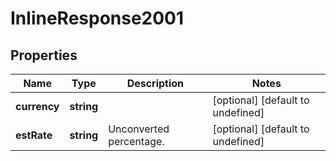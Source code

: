 # InlineResponse2001

## Properties

Name | Type | Description | Notes
------------ | ------------- | ------------- | -------------
**currency** | **string** |  | [optional] [default to undefined]
**estRate** | **string** | Unconverted percentage. | [optional] [default to undefined]

